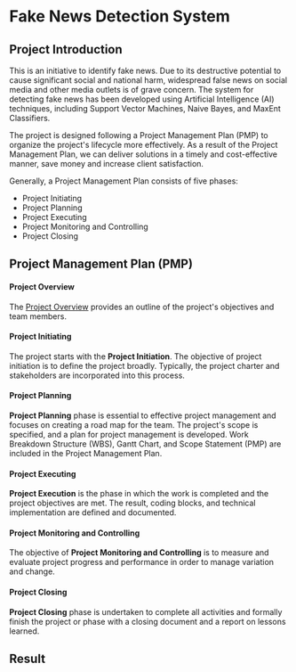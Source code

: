 # Fake News Detection System
## Project Introduction
This is an initiative to identify fake news. Due to its destructive potential to cause significant social and national harm, widespread false news on social media and other media outlets is of grave concern. The system for detecting fake news has been developed using Artificial Intelligence (AI) techniques, including Support Vector Machines, Naive Bayes, and MaxEnt Classifiers.

The project is designed following a Project Management Plan (PMP) to organize the project's lifecycle more effectively. As a result of the Project Management Plan, we can deliver solutions in a timely and cost-effective manner, save money and increase client satisfaction. 

Generally, a Project Management Plan consists of five phases: 
- Project Initiating
- Project Planning
- Project Executing
- Project Monitoring and Controlling
- Project Closing 

## Project Management Plan (PMP)
#### Project Overview
The [Project Overview](https://github.com/FilleHeureuse/Fake-News-Detection-System/blob/main/Project%20Management%20Plan%20(PMP)/I.%20Project%20Overview.md) provides an outline of the project's objectives and team members.

#### Project Initiating
The project starts with the **Project Initiation**. The objective of project initiation is to define the project broadly. Typically, the project charter and stakeholders are incorporated into this process.

#### Project Planning
**Project Planning** phase is essential to effective project management and focuses on creating a road map for the team. The project's scope is specified, and a plan for project management is developed. Work Breakdown Structure (WBS), Gantt Chart, and Scope Statement (PMP) are included in the Project Management Plan.

#### Project Executing
**Project Execution** is the phase in which the work is completed and the project objectives are met. The result, coding blocks, and technical implementation are defined and documented.

#### Project Monitoring and Controlling
The objective of **Project Monitoring and Controlling** is to measure and evaluate project progress and performance in order to manage variation and change.

#### Project Closing
**Project Closing** phase is undertaken to complete all activities and formally finish the project or phase with a closing document and a report on lessons learned.

## Result
